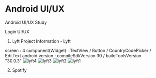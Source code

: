 # Android UI/UX
Android UI/UX Study

Login UI/UX 
1. Lyft
Project Information - Lyft

screen : 4
component(Widget) : TextView / Button / CountryCodePicker / EditText
android version : compileSdkVersion 30 / buildToolsVersion "30.0.3"
![lyft4](https://user-images.githubusercontent.com/43931412/134649794-6dc13883-ade0-4084-907d-4db6d5595fdb.png)
![lyft3](https://user-images.githubusercontent.com/43931412/134649815-e0150eb8-d460-4762-8714-a3da85c4b3ea.png)
![lyft2](https://user-images.githubusercontent.com/43931412/134649835-f7147341-2829-429d-98bc-2ea1486965da.png)
![lyft1](https://user-images.githubusercontent.com/43931412/134649841-644133c9-7a66-44a5-80f1-c106e1917556.png)

2. Spotify
